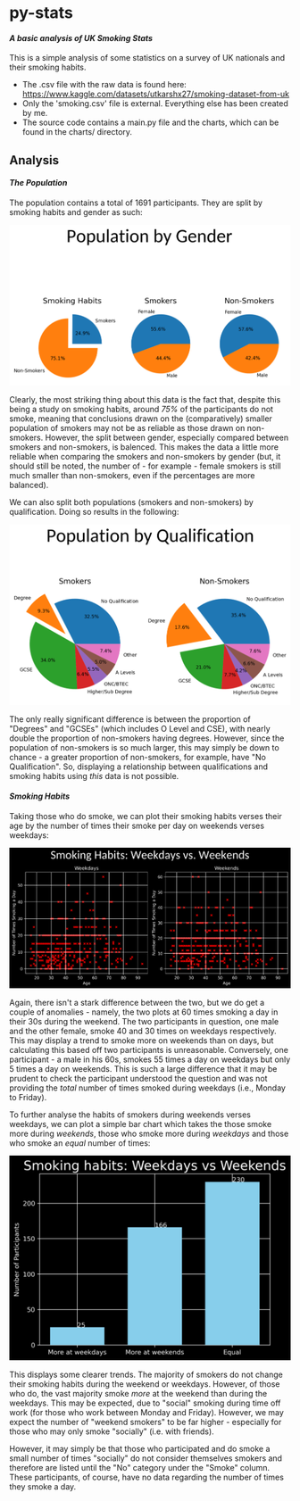 # py-stats
#### _A basic analysis of UK Smoking Stats_

This is a simple analysis of some statistics on a survey of UK nationals and their smoking habits.

- The .csv file with the raw data is found here: https://www.kaggle.com/datasets/utkarshx27/smoking-dataset-from-uk
- Only the 'smoking.csv' file is external. Everything else has been created by me.
- The source code contains a main.py file and the charts, which can be found in the charts/ directory.

## Analysis
#### _The Population_
The population contains a total of 1691 participants. They are split by smoking habits and gender as such:

![3 pie Charts displaying the population by smoking habits and gender](charts/gender.png)

Clearly, the most striking thing about this data is the fact that, despite this being a study on smoking habits, around *75%* of the participants do not smoke, meaning that conclusions drawn on the (comparatively) smaller population of smokers may not be as reliable as those drawn on non-smokers.
However, the split between gender, especially compared between smokers and non-smokers, is balenced. This makes the data a little more reliable when comparing the smokers and non-smokers by gender (but, it should still be noted, the number of - for example - female smokers is still much smaller than non-smokers, even if the percentages are more balanced).

We can also split both populations (smokers and non-smokers) by qualification. Doing so results in the following:

![2 pie Chart displaying smokers and non-smokers by highest qualification](charts/qualifications.png)

The only really significant difference is between the proportion of "Degrees" and "GCSEs" (which includes O Level and CSE), with nearly double the proportion of non-smokers having degrees. However, since the population of non-smokers is so much larger, this may simply be down to chance - a greater proportion of non-smokers, for example, have "No Qualification". So, displaying a relationship between qualifications and smoking habits using _this_ data is not possible.

#### _Smoking Habits_
Taking those who do smoke, we can plot their smoking habits verses their age by the number of times their smoke per day on weekends verses weekdays:

![2 scatter graphs displaying the number of times smokers smoke each day on weekdays verses the weekend](charts/habits.png)

Again, there isn't a stark difference between the two, but we do get a couple of anomalies - namely, the two plots at 60 times smoking a day in their 30s during the weekend. The two participants in question, one male and the other female, smoke 40 and 30 times on weekdays respectively. This may display a trend to smoke more on weekends than on days, but calculating this based off two participants is unreasonable. Conversely, one participant - a male in his 60s, smokes 55 times a day on weekdays but only 5 times a day on weekends. This is such a large difference that it may be prudent to check the participant understood the question and was not providing the _total_ number of times smoked during weekdays (i.e., Monday to Friday).

To further analyse the habits of smokers during weekends verses weekdays, we can plot a simple bar chart which takes the those smoke more during _weekends_, those who smoke more during _weekdays_ and those who smoke an _equal_ number of times:

![Bar chart mapping the number of participants who smoke more during the weekend, more during weekdays, and an equal number of times](charts/weekdaysVsweekends.png)

This displays some clearer trends. The majority of smokers do not change their smoking habits during the weekend or weekdays. However, of those who do, the vast majority smoke _more_ at the weekend than during the weekdays. This may be expected, due to "social" smoking during time off work (for those who work between Monday and Friday). However, we may expect the number of "weekend smokers" to be far higher - especially for those who may only smoke "socially" (i.e. with friends).

However, it may simply be that those who participated and do smoke a small number of times "socially" do not consider themselves smokers and therefore are listed until the "No" category under the "Smoke" column. These participants, of course, have no data regarding the number of times they smoke a day. 